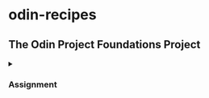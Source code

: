# odin-recipes

## The Odin Project Foundations Project

<details>
<summary><h3>Assignment</h3></summary>

  <details>
  <summary><h4>Iteration 1: Initial Structure</h4></summary>

  Within the odin-recipes directory, create an index.html file.

  Fill it out with the usual boilerplate HTML and add an h1 heading “Odin Recipes” to the body.
</details>
<details>
  <summary><h4>Iteration 2: Recipe Page</h4></summary>

  Create a new directory within the odin-recipes directory and name it recipes.

  Create a new HTML file within the recipes directory and name it after the recipe it will contain. For example lasagna.html. You can use the name of your favorite dish or, if you need some inspiration, you can [find a recipe to use here](https://www.allrecipes.com/).

  For now, just include an h1 heading with the recipe’s name as its content.

  Back in the index.html file, add a link to the recipe page you just created. The text of the link should again be the recipe name.
</details>
  <details>
    <summary><h4>Iteration 3: Recipe Page Content</h4></summary>

  The recipe page should have the following content:

  An image of the finished dish under the h1 heading that you added earlier. You can find images of the dish on Google or the recipe site we linked to earlier.

  Under the image, it should have an appropriately sized “Description” heading followed by a paragraph or two describing the recipe.

  Under the description, add an “Ingredients” heading followed by an unordered list of the ingredients needed for the recipe.

  Finally, under the ingredients list, add a “Steps” heading followed by an ordered list of the steps needed for making the dish.
</details>
  <details>
  <summary><h4>Iteration 4: Add More Recipes</h4></summary>

  Add two more recipes with identical page structures to the recipe page you’ve already created.

  Don’t forget to link to the new recipes on the index page. Also, consider putting all the links in an unordered list so they aren’t all on one line.
  </details>
</details>
